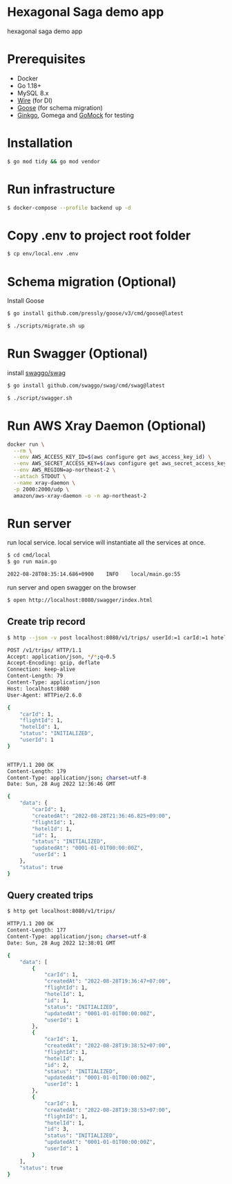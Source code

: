 # Hexagonal Saga demo app

hexagonal saga demo app

# Prerequisites

- Docker
- Go 1.18+
- MySQL 8.x
- [Wire](https://github.com/google/wire) (for DI)
- [Goose](https://github.com/pressly/goose) (for schema migration)
- [Ginkgo](https://onsi.github.io/ginkgo/), Gomega and [GoMock](https://github.com/golang/mock) for testing

# Installation

```bash
$ go mod tidy && go mod vendor
```

# Run infrastructure

```bash
$ docker-compose --profile backend up -d
```

# Copy .env to project root folder

```bash
$ cp env/local.env .env
```

# Schema migration (Optional)

Install Goose

```bash
$ go install github.com/pressly/goose/v3/cmd/goose@latest
```

```bash
$ ./scripts/migrate.sh up
```

# Run Swagger (Optional)

install [swaggo/swag](https://github.com/swaggo/swag)

```bash
$ go install github.com/swaggo/swag/cmd/swag@latest
```

```bash
$ ./script/swagger.sh
```

# Run AWS Xray Daemon (Optional)

```bash
docker run \
  --rm \
  --env AWS_ACCESS_KEY_ID=$(aws configure get aws_access_key_id) \
  --env AWS_SECRET_ACCESS_KEY=$(aws configure get aws_secret_access_key) \
  --env AWS_REGION=ap-northeast-2 \
  --attach STDOUT \
  --name xray-daemon \
  -p 2000:2000/udp \
  amazon/aws-xray-daemon -o -n ap-northeast-2
```

# Run server

run local service. local service will instantiate all the services at once.

```bash
$ cd cmd/local
$ go run main.go

2022-08-28T08:35:14.686+0900	INFO	local/main.go:55
```

run server and open swagger on the browser

```bash
$ open http://localhost:8080/swagger/index.html
```

## Create trip record

```bash
$ http --json -v post localhost:8080/v1/trips/ userId:=1 carId:=1 hotelId:=1 flightId:=1

POST /v1/trips/ HTTP/1.1
Accept: application/json, */*;q=0.5
Accept-Encoding: gzip, deflate
Connection: keep-alive
Content-Length: 79
Content-Type: application/json
Host: localhost:8080
User-Agent: HTTPie/2.6.0

{
    "carId": 1,
    "flightId": 1,
    "hotelId": 1,
    "status": "INITIALIZED",
    "userId": 1
}


HTTP/1.1 200 OK
Content-Length: 179
Content-Type: application/json; charset=utf-8
Date: Sun, 28 Aug 2022 12:36:46 GMT

{
    "data": {
        "carId": 1,
        "createdAt": "2022-08-28T21:36:46.825+09:00",
        "flightId": 1,
        "hotelId": 1,
        "id": 1,
        "status": "INITIALIZED",
        "updatedAt": "0001-01-01T00:00:00Z",
        "userId": 1
    },
    "status": true
}
```

## Query created trips

```bash
$ http get localhost:8080/v1/trips/                                                                                                                               dongkyl@DongGyunui-MacBookAir

HTTP/1.1 200 OK
Content-Length: 177
Content-Type: application/json; charset=utf-8
Date: Sun, 28 Aug 2022 12:38:01 GMT

{
    "data": [
        {
            "carId": 1,
            "createdAt": "2022-08-28T19:36:47+07:00",
            "flightId": 1,
            "hotelId": 1,
            "id": 1,
            "status": "INITIALIZED",
            "updatedAt": "0001-01-01T00:00:00Z",
            "userId": 1
        },
        {
            "carId": 1,
            "createdAt": "2022-08-28T19:38:52+07:00",
            "flightId": 1,
            "hotelId": 1,
            "id": 2,
            "status": "INITIALIZED",
            "updatedAt": "0001-01-01T00:00:00Z",
            "userId": 1
        },
        {
            "carId": 1,
            "createdAt": "2022-08-28T19:38:53+07:00",
            "flightId": 1,
            "hotelId": 1,
            "id": 3,
            "status": "INITIALIZED",
            "updatedAt": "0001-01-01T00:00:00Z",
            "userId": 1
        }
    ],
    "status": true
}
```
